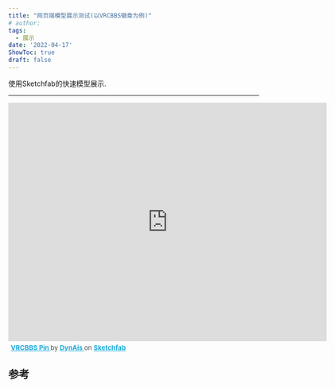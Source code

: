 ```yaml
---
title: "网页端模型展示测试(以VRCBBS徽章为例)"
# author: 
tags:
  - 展示
date: '2022-04-17'
ShowToc: true
draft: false
---
```

使用Sketchfab的快速模型展示.
<!--more-->

---

<div class="sketchfab-embed-wrapper"> <iframe title="VRCBBS Pin" frameborder="0" allowfullscreen mozallowfullscreen="true" webkitallowfullscreen="true" allow="autoplay; fullscreen; xr-spatial-tracking" xr-spatial-tracking execution-while-out-of-viewport execution-while-not-rendered web-share width="640" height="480" src="https://sketchfab.com/models/0a3f4b8b282a432cac334d4dbddddf00/embed"> </iframe> <p style="font-size: 13px; font-weight: normal; margin: 5px; color: #4A4A4A;"> <a href="https://sketchfab.com/3d-models/vrcbbs-pin-0a3f4b8b282a432cac334d4dbddddf00?utm_medium=embed&utm_campaign=share-popup&utm_content=0a3f4b8b282a432cac334d4dbddddf00" target="_blank" style="font-weight: bold; color: #1CAAD9;"> VRCBBS Pin </a> by <a href="https://sketchfab.com/DynAis?utm_medium=embed&utm_campaign=share-popup&utm_content=0a3f4b8b282a432cac334d4dbddddf00" target="_blank" style="font-weight: bold; color: #1CAAD9;"> DynAis </a> on <a href="https://sketchfab.com?utm_medium=embed&utm_campaign=share-popup&utm_content=0a3f4b8b282a432cac334d4dbddddf00" target="_blank" style="font-weight: bold; color: #1CAAD9;">Sketchfab</a></p></div>

## 参考